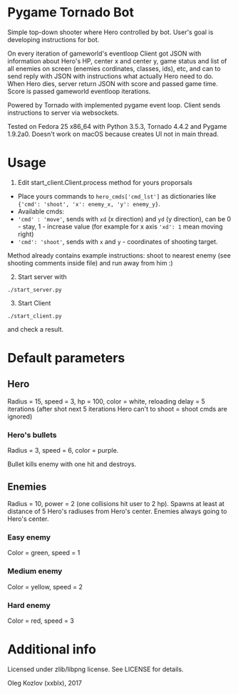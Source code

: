 
# Pygame Tornado Bot

Simple top-down shooter where Hero controlled by bot. User's goal is developing instructions for bot.

On every iteration of gameworld's eventloop Client got JSON with information about Hero's HP, center x and center y, game status and list of all enemies on screen (enemies cordinates, classes, ids), etc, and can to send reply with JSON with instructions what actually Hero need to do. When Hero dies, server return JSON with score and passed game time. Score is passed gameworld eventloop iterations.

Powered by Tornado with implemented pygame event loop. Client sends instructions to server via websockets.

Tested on Fedora 25 x86_64 with Python 3.5.3, Tornado 4.4.2 and Pygame 1.9.2a0. Doesn't work on macOS because creates UI not in main thread.

# Usage

1. Edit start_client.Client.process method for yours proporsals

 * Place yours commands to ```hero_cmds['cmd_lst']``` as dictionaries like ```{'cmd': 'shoot', 'x': enemy_x, 'y': enemy_y}```.
 * Available cmds:
 * ```'cmd' : 'move'```, sends with ```xd``` (x direction) and ```yd``` (y direction), can be 0 - stay, 1 - increase value (for example for x axis ```'xd': 1``` mean moving right)
 * ```'cmd': 'shoot'```, sends with ```x``` and ```y``` - coordinates of shooting target.

Method already contains example instructions: shoot to nearest enemy (see shooting comments inside file) and run away from him :)

2. Start server with
```
./start_server.py
```
3. Start Client
```
./start_client.py
```
and check a result.

# Default parameters
## Hero
Radius = 15, speed = 3, hp = 100, color = white, reloading delay = 5 iterations (after shot next 5 iterations Hero can't to shoot = shoot cmds are ignored)

### Hero's bullets
Radius = 3, speed = 6, color = purple.

Bullet kills enemy with one hit and destroys.

## Enemies
Radius = 10, power = 2 (one collisions hit user to 2 hp). Spawns at least at distance of 5 Hero's radiuses from Hero's center. Enemies always going to Hero's center.

### Easy enemy
Color = green, speed = 1

### Medium enemy
Color = yellow, speed = 2

### Hard enemy
Color = red, speed = 3

# Additional info

Licensed under zlib/libpng license. See LICENSE for details.

Oleg Kozlov (xxblx), 2017
